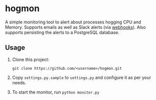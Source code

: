 # hogmon

A simple monitoring tool to alert about processes hogging CPU and Memory.
Supports emails as well as Slack alerts (via [webhooks](https://api.slack.com/messaging/webhooks)). Also supports persisting the alerts
to a PostgreSQL database.

## Usage

1. Clone this project:

    ```shell
    git clone https://github.com/<username>/hogmon.git
    ```

2. Copy `settings.py.sample` to `settings.py` and configure it as per your needs.
3. To start the monitor, run `python monitor.py`

